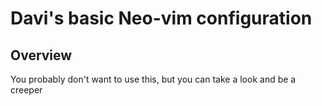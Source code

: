 # Davi's basic Neo-vim configuration

## Overview
You probably don't want to use this, but you can take a look and be a creeper
